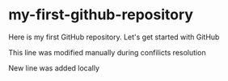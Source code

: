 # my-first-github-repository
Here is my first GitHub repository. Let's get started with GitHub

This line was modified manually during confilicts resolution

New line was added locally

